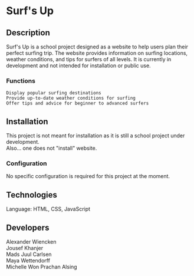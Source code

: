 # Surf's Up
## Description
Surf's Up is a school project designed as a website to help users plan their perfect surfing trip. The website provides information on surfing locations, weather conditions, and tips for surfers of all levels. It is currently in development and not intended for installation or public use.  

### Functions
    Display popular surfing destinations  
    Provide up-to-date weather conditions for surfing  
    Offer tips and advice for beginner to advanced surfers  

## Installation
This project is not meant for installation as it is still a school project under development.  
Also... one does not "install" website.  

### Configuration
No specific configuration is required for this project at the moment.  

## Technologies
Language: HTML, CSS, JavaScript  

## Developers
Alexander Wiencken  
Jousef Khanjer  
Mads Juul Carlsen  
Maya Wettendorff  
Michelle Won Prachan Alsing  
